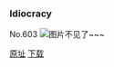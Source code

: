 ### Idiocracy
No.603
![图片不见了~~~](https://imgs.xkcd.com/comics/idiocracy.png)

[原址](https://xkcd.com//603) [下载](https://imgs.xkcd.com/comics/idiocracy.png)

